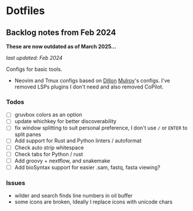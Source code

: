 # Dotfiles

## Backlog notes from Feb 2024

**These are now outdated as of March 2025...**

_last updated: Feb 2024_

Configs for basic tools.

- Neovim and Tmux configs based on [Dillon](https://github.com/dmmulroy/kickstart.nix)
  [Mulroy](https://www.youtube.com/watch?v=oo_I5lAmdi0)'s configs. I've removed LSPs plugins I don't need
  and also removed CoPilot.

### Todos

- [ ] gruvbox colors as an option
- [ ] update whichkey for better discoverability
- [ ] fix window splitting to suit personal preference, I don't use `/` or `ENTER` to split panes
- [ ] Add support for Rust and Python linters / autoformat
- [ ] Check auto strip whitespace
- [ ] Check tabs for Python / rust
- [ ] Add groovy + nextflow, and snakemake
- [ ] Add bioSyntax support for easier .sam, fastq, fasta viewing?

### Issues

- wilder and search finds line numbers in oil buffer
- some icons are broken, Ideally I replace icons with unicode chars
